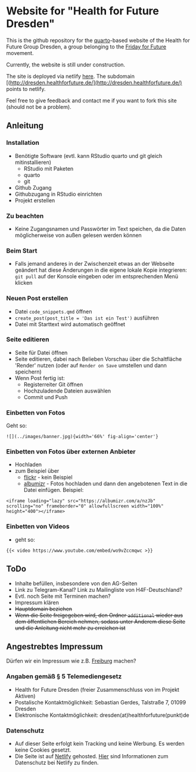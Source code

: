 # Website for "Health for Future Dresden"
This is the github repository for the [quarto](https://quarto.org/)-based website of the Health for Future Group Dresden, a group belonging to the [Friday for Future](https://en.wikipedia.org/wiki/School_Strike_for_Climate) movement.

Currently, the website is still under construction.

The site is deployed via netlify [here](https://h4f-dresden.netlify.app/). The subdomain [(http://dresden.healthforfuture.de/](http://dresden.healthforfuture.de/) points to netlify.

Feel free to give feedback and contact me if you want to fork this site (should not be a problem).

## Anleitung
### Installation
* Benötigte Software (evtl. kann RStudio quarto und git gleich mitinstallieren)
  - RStudio mit Paketen
  - quarto
  - git
* Github Zugang
* Githubzugang in RStudio einrichten
* Projekt erstellen

### Zu beachten
* Keine Zugangsnamen und Passwörter im Text speichen, da die Daten möglicherweise von außen gelesen werden können

### Beim Start 
* Falls jemand anderes in der Zwischenzeit etwas an der Webseite geändert hat diese Änderungen in die eigene lokale Kopie integrieren:  `git pull` auf der Konsole eingeben oder im entsprechenden Menü klicken

### Neuen Post erstellen
* Datei `code_snippets.qmd` öffnen
* `create_post(post_title = 'Das ist ein Test')` ausführen
* Datei mit Starttext wird automatisch geöffnet

### Seite editieren
* Seite für Datei öffnen
* Seite editieren, dabei nach Belieben Vorschau über die Schaltfläche 'Render' nutzen (oder auf `Render on Save` umstellen und dann speichern)
* Wenn Post fertig ist:
  * Registerreiter Git öffnen
  * Hochzuladende Dateien auswählen
  * Commit und Push
  
### Einbetten von Fotos
Geht so:

```{.default shortcodes="false"}
![](../images/banner.jpg){width='66%' fig-align='center'}
```

### Einbetten von Fotos über externen Anbieter
* Hochladen
* zum Beispiel über
  * [flickr](https://www.flickr.com/) - kein Beispiel
  * [albumizr](https://albumizr.com/) - Fotos hochladen und dann den angebotenen Text in die Datei einfügen. Beispiel:
  
```{.default shortcodes="false"}
<iframe loading="lazy" src="https://albumizr.com/a/nzJb" scrolling="no" frameborder="0" allowfullscreen width="100%" height="400"></iframe>
```
### Einbetten von Videos
* geht so:

``` {.default shortcodes="false"}
{{< video https://www.youtube.com/embed/wo9vZccmqwc >}}
```


## ToDo

* Inhalte befüllen, insbesondere von den AG-Seiten
* Link zu Telegram-Kanal? Link zu Mailingliste von H4F-Deutschland?
* Evtl. noch Seite mit Terminen machen?
* Impressum klären
* ~~Hauptdomain beziehen~~
* ~~Wenn die Seite freigegeben wird, den Ordner `additional` wieder aus dem öffentlichen Bereich nehmen, sodass unter Anderem diese Seite und die Anleitung nicht mehr zu erreichen ist~~

## Angestrebtes Impressum
Dürfen wir ein Impressum wie z.B. [Freiburg](https://freiburg.healthforfuture.de/?page_id=214) machen? 

### Angaben gemäß § 5 Telemediengesetz
* Health for Future Dresden (freier Zusammenschluss von im Projekt Aktiven)
* Postalische Kontaktmöglichkeit: Sebastian Gerdes, Talstraße 7, 01099 Dresden
* Elektronische Kontaktmöglichkeit: dresden(at)healthforfuture(punkt)de

### Datenschutz
* Auf dieser Seite erfolgt kein Tracking und keine Werbung. Es werden keine Cookies gesetzt.
* Die Seite ist auf [Netlify](https://netlify.app/) gehosted. [Hier](https://www.netlify.com/privacy/) sind Informationen zum Datenschutz bei Netlify zu finden.